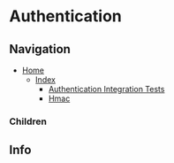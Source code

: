 # Authentication

## Navigation

* [Home](/README.md)
	* [Index](/docs/Index.md)
		* [Authentication Integration Tests](/src/AuthenticationIntegrationsTests/README.md)
		* [Hmac](/src/Authentication/Hmac/README.md)

### Children

## Info